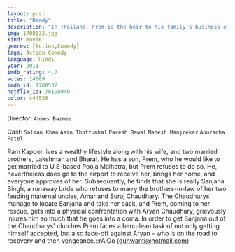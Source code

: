 ```yaml
---
layout: post
title: "Ready"
description: "In Thailand, Prem is the heir to his family's business empire. His father wants him to get married. But Prem is enjoying bachelorhood, until a case of mixed-up identities leads him to runaway bride Sanjanna. Sanjanna is an orphan and her greedy feuding uncles want to get their hands on her inheritance. Returning to India, Prem and his family concoct a grand scheme to win hearts and take home the bride....."
img: 1708532.jpg
kind: movie
genres: [Action,Comedy]
tags: Action Comedy 
language: Hindi
year: 2011
imdb_rating: 4.7
votes: 14609
imdb_id: 1708532
netflix_id: 70198040
color: c44536
---
```

Director: `Anees Bazmee`  

Cast: `Salman Khan` `Asin Thottumkal` `Paresh Rawal` `Mahesh Manjrekar` `Anuradha Patel` 

Ram Kapoor lives a wealthy lifestyle along with his wife, and two married brothers, Lakshman and Bharat. He has a son, Prem, who he would like to get married to U.S-based Pooja Malhotra, but Prem refuses to do so. He, nevertheless does go to the airport to receive her, brings her home, and everyone approves of her. Subsequently, he finds that she is really Sanjana Singh, a runaway bride who refuses to marry the brothers-in-law of her two feuding maternal uncles, Amar and Suraj Chaudhary. The Chaudharys manage to locate Sanjana and take her back, and Prem, coming to her rescue, gets into a physical confrontation with Aryan Chaudhary, grievously injures him so much that he goes into a coma. In order to get Sanjana out of the Chaudharys' clutches Prem faces a herculean task of not only getting himself accepted, but also face-off against Aryan - who is on the road to recovery and then vengeance.::rAjOo (gunwanti@hotmail.com)